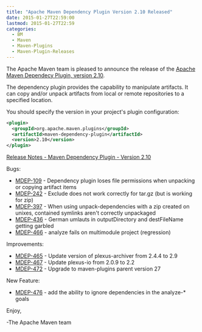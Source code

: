 ```yaml
---
title: "Apache Maven Dependency Plugin Version 2.10 Released"
date: 2015-01-27T22:59:00
lastmod: 2015-01-27T22:59
categories:
  - BM
  - Maven
  - Maven-Plugins
  - Maven-Plugin-Releases
---
```

The Apache Maven team is pleased to announce the release of the 
[Apache Maven Dependecy Plugin, version 2.10](http://maven.apache.org/plugins/maven-dependency-plugin/).

The dependency plugin provides the capability to manipulate artifacts. It can
copy and/or unpack artifacts from local or remote repositories to a specified
location.


You should specify the version in your project's plugin configuration:

```xml
<plugin>
  <groupId>org.apache.maven.plugins</groupId>
  <artifactId>maven-dependency-plugin</artifactId>
  <version>2.10</version>
</plugin>
```

<!-- more -->

[Release Notes - Maven Dependency Plugin - Version 2.10](http://jira.codehaus.org/secure/ReleaseNote.jspa?projectId=11214&version=20646)

Bugs:

 * [MDEP-109](https://issues.apache.org/jira/browse/MDEP-109) - Dependency plugin loses file permissions when unpacking or copying artifact items
 * [MDEP-242](https://issues.apache.org/jira/browse/MDEP-242) - Exclude does not work correctly for tar.gz (but is working for zip)
 * [MDEP-397](https://issues.apache.org/jira/browse/MDEP-397) - When using unpack-dependencies with a zip created on unixes, contained symlinks aren't correctly unpackaged
 * [MDEP-436](https://issues.apache.org/jira/browse/MDEP-436) - German umlauts in outputDirectory and destFileName getting garbled
 * [MDEP-466](https://issues.apache.org/jira/browse/MDEP-466) - analyze fails on multimodule project (regression)

Improvements:

 * [MDEP-465](https://issues.apache.org/jira/browse/MDEP-465) - Update version of plexus-archiver from 2.4.4 to 2.9
 * [MDEP-467](https://issues.apache.org/jira/browse/MDEP-467) - Update plexus-io from 2.0.9 to 2.2
 * [MDEP-472](https://issues.apache.org/jira/browse/MDEP-472) - Upgrade to maven-plugins parent version 27

New Feature:

 * [MDEP-476](https://issues.apache.org/jira/browse/MDEP-476) - add the ability to ignore dependencies in the analyze-* goals


Enjoy,

-The Apache Maven team
